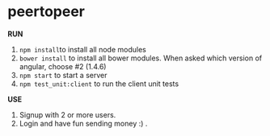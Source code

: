 # peertopeer

**RUN**

1. ``npm install``to install all node modules
2. ``bower install`` to install all bower modules. When asked which version of angular, choose #2 (1.4.6)
3. ``npm start`` to start a server
4. ``npm test_unit:client`` to run the client unit tests

**USE**

1. Signup with 2 or more users.
2. Login and have fun sending money :) .
